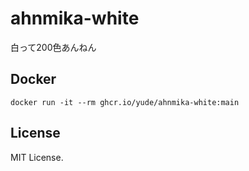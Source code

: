 # ahnmika-white

白って200色あんねん

## Docker

```shell
docker run -it --rm ghcr.io/yude/ahnmika-white:main
```

## License

MIT License.
